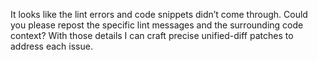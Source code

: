 It looks like the lint errors and code snippets didn’t come through. Could you please repost the specific lint messages and the surrounding code context? With those details I can craft precise unified-diff patches to address each issue.